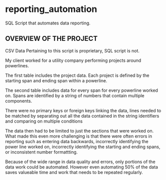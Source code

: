 # reporting_automation
SQL Script that automates data reporting. 

## OVERVIEW OF THE PROJECT ##
CSV Data Pertaining to this script is proprietary, SQL script is not.

My client worked for a utility company performing projects around powerlines. 

The first table includes the project data.
Each project is defined by the starting span and ending span within a powerline.

The second table includes data for every span for every powerline worked on.
Spans are identified by a string of numbers that contain multiple components.

There were no primary keys or foreign keys linking the data, lines needed to be matched
by separating out all the data contained in the string identifiers and comparing on
multiple conditions

The data then had to be limited to just the sections that were worked on. What made this
even more challenging is that there were often errors in reporting such as entering data 
backwards, incorrectly identifying the power line worked on, incorrectly identifying the
starting and ending spans, or inconsistent number formattting.

Because of the wide range in data quality and errors, only portions of the data work 
could be automated. However even automating 50% of the data saves valueable time and work
that needs to be repeated regularly.
